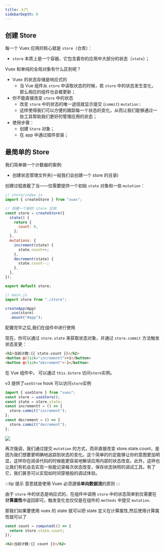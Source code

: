 ```yaml
---
title: 入门
sidebarDepth: 0
---
```


## 创建 Store

每一个 Vuex 应用的核心就是 `store`（仓库）：

- `store` 本质上是一个容器，它包含着你的应用中大部分的状态（`state`）；

Vuex 和单纯的全局对象有什么区别呢？

- Vuex 的状态存储是响应式的
  - 当 Vue 组件从 `store` 中读取状态的时候，若 `store` 中的状态发生变化，那么相应的组件也会被更新；
- 你不能直接改变 `store` 中的状态
  - 改变 `store` 中的状态的唯一途径就显示提交 (`commit`) `mutation；`
  - 这样使得我们可以方便的跟踪每一个状态的变化，从而让我们能够通过一些工具帮助我们更好的管理应用的状态；
- 使用步骤：
  - 创建 `Store` 对象；
  - 在 app 中通过插件安装；

## 最简单的 Store

我们简单做一个计数器的案例:

- 创建状态管理文件夹(一般我们会创建一个 store 的目录)

创建过程直截了当——仅需要提供一个初始 `state` 对象和一些 `mutation`：

```js
// store/index.js
import { createStore } from "vuex";

// 创建一个新的 store 实例
const store = createStore({
  state() {
    return {
      count: 0,
    };
  },
  mutations: {
    increment(state) {
      state.count++;
    },
    decrement(state) {
      state.count--;
    },
  },
});

export default store;
```

```js
// main.js
import store from "./store";

createApp(App)
  .use(store)
  .mount("#app");
```

配置完毕之后,我们在组件中进行使用

现在，你可以通过 `store.state` 来获取状态对象，并通过 `store.commit` 方法触发状态变更：

```html
<h2>当前计数:{{ state.count }}</h2>
<button @click="incrementt">+1</button>
<button @click="decrement">-1</button>
```

在 Vue 组件中， 可以通过 `this.$store` 访问`store`实例。

v3 提供了`useStroe` hook 可以访问`store`实例

```js
import { useStore } from "vuex";
const store = useStore();
const state = store.state;
const incrementt = () => {
  store.commit("increment");
};
const decrement = () => {
  store.commit("decrement");
};
```

![](/frame/vue/vuex/4.gif)

再次强调，我们通过提交 `mutation` 的方式，而非直接改变 store.state.count，是因为我们想要更明确地追踪到状态的变化。这个简单的约定能够让你的意图更加明显，这样你在阅读代码的时候能更容易地解读应用内部的状态改变。此外，这样也让我们有机会去实现一些能记录每次状态改变，保存状态快照的调试工具。有了它，我们甚至可以实现如时间穿梭般的调试体验。

:::tip 提示
意思就是使用 Vuex 必须遵循**单向数据流**的原则
:::

由于 `store` 中的状态是响应式的，在组件中调用 `store` 中的状态简单到仅需要在**计算属性**中返回即可。触发变化也仅仅是在组件的 `methods` 中提交 `mutation`.

那我们如果要使用 vuex 的 state 就可以把 state 定义在计算属性,然后使用计算属性就可以了

```js
const count = computed(() => {
  return store.state.count;
});
```

```html
<h2>当前计数:{{ count }}</h2>
```

